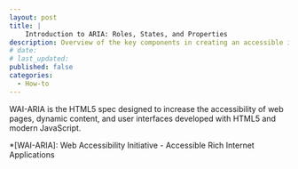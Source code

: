 ```yaml
---
layout: post
title: |
    Introduction to ARIA: Roles, States, and Properties
description: Overview of the key components in creating an accessible internet application or webpage.
# date:
# last_updated:
published: false
categories:
  - How-to
---
```


WAI-ARIA is the HTML5 spec designed to increase the accessibility of web pages, dynamic content, and user interfaces developed with HTML5 and modern JavaScript.

*[WAI-ARIA]: Web Accessibility Initiative - Accessible Rich Internet Applications
